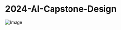 # 2024-AI-Capstone-Design

![Image](https://github.com/user-attachments/assets/37b5883e-19c7-4c5e-9c62-975368132260)
